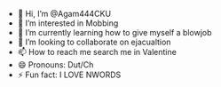 - 👋 Hi, I’m @Agam444CKU
- 👀 I’m interested in Mobbing
- 🌱 I’m currently learning how to give myself a blowjob
- 💞️ I’m looking to collaborate on ejacualtion
- 📫 How to reach me search me in Valentine
- 😄 Pronouns: Dut/Ch
- ⚡ Fun fact: I LOVE NWORDS

<!---
Agam444CKU/Agam444CKU is a ✨ special ✨ repository because its `README.md` (this file) appears on your GitHub profile.
You can click the Preview link to take a look at your changes.
--->

